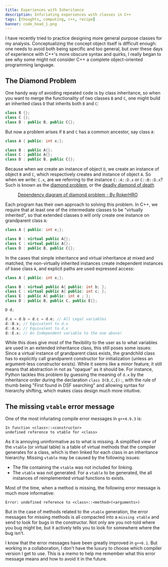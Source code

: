 ```yaml
---
title: Experiences with Inheritance
description: Infuriating experiences with classes in C++
tags: [thoughts, computing, c++, recipe]
banner: code_head_1.png
---
```


I have recently tried to practice designing more general purpose classes for my
analysis. Conceptualizing the concept object itself is difficult enough: one
needs to avoid both being specific and too general, but over these days of
experience with C++'s more obscure syntax and quirks, I really began to see why
some might not consider C++ a complete object-oriented programming language.

## The Diamond Problem

One handy way of avoiding repeated code is by class inheritance, so when you
want to merge the functionality of two classes `B` and `C`, one might build an
inherited class `D` that inherits both `B` and `C`:

```cpp title="Simple multiple inheritance"
class B {};
class C {};
class D : public B, public C{};
```

But now a problem arises if `B` and `C` has a common ancestor, say class `A`:

```cpp title="Diamon multiple inheritance"
class A { public: int x;};

class B : public A{};
class C : public A{};
class D : public B, public C{};
```

Because when we create an instance of object `D`, we create an instance of
object `B` and `C`, which respectively creates and instance of object `A`. So
when we write: `C.x`, are we referring to the instance `C::A::D.x` or
`C::B::D.x`? Such is known as the [diamond
problem](https://en.wikipedia.org/wiki/Multiple_inheritance#The_diamond_problem),
or the [deadly diamond of
death](http://objectmentor.com/resources/articles/javacpp.pdf)

<figure>
    <a href="https://en.wikipedia.org/wiki/Multiple_inheritance">
   <img src="https://upload.wikimedia.org/wikipedia/commons/thumb/8/8e/Diamond_inheritance.svg/180px-Diamond_inheritance.svg.png" alt=""></a>
    <figcaption><a href="https://commons.wikimedia.org/w/index.php?curid=1015688">
      Dependency diagram of diamond problem - By RokerHRO</a>
   </figcaption>
</figure>

Each program has their own approach to solving this problem. In C++, we require
that at least one of the intermediate classes to be "virtually inherited", so
that extended classes `D` will only create one instance on grandparent class
`A`:

```cpp title="Virtual inheritance"
class A { public: int x;};

class B : virtual public A{};
class C : virtual public A{};
class D : public B, public C{};
```

In the cases that simple inheritance and virtual inheritance at mixed and
matched, the non-virtually inherited instances create independent instances of
base class `A`, and explicit paths are used expressed access:

```cpp title="Example of multiple inheritance"
class A { public: int x;};

class B : virtual public A{ public: int b; };
class C : virtual public A{ public: int c; };
class E : public A{ public: int e ; };
class D : public B, public C, public E{};

D d;

d.x = d.b = d.c = d.e; // All Legal variables
d::B.x; // Equivalent to d.x
d::A.x; // Equivalent to d.x
d::E.x; // An Independent variable to the one above!
```

While this does give most of the flexibility to the user as to what variables
are used in an extended inheritance class, this still poses some issues: Since
a virtual instance of grandparent class exists, the grandchild class has to
explicitly call grandparent constructor for initialization (unless an
argument-less constructor exists). While it seems like a minor feature, it
still means that abstraction in not as "opaque" as it should be. For instance,
Python tackles this problem by guessing the meaning of `d.x` by the inheritance
order during the declaration `class D(B,C,E):`, with the rule of thumb being
"First found in DSF searching" and allowing syntax for hierarchy shifting,
which makes class design much more intuitive.

## The missing `vtable` error message

One of the most infuriating compile error messages in `g++4.9.3` is:

```plaintext nocopy
In function <class>::<constructor>
undefined reference to vtable for <class>
```

As it is annoying uninformative as to what is missing. A simplified view of the
`vtable` (or virtual table) is a table of virtual methods that the compiler
generates for a class, which is then linked for each class in an inheritance
hierarchy. Missing `vtable` may be caused by the following issues:

- The file containing the `vtable` was not included for linking.
- The `vtable` was not generated. For a `vtable` to be generated, the all
  instances of reimplemented virtual functions to exists.

Most of the time, when a method is missing, the following error message is much
more informative:

```plaintext nocopy
Error: undefined reference to <class>::<method>(<arguments>)
```

But in the case of methods related to the `vtable` generation, the error
messages for missing methods is all compacted into a `missing vtable` and send
to look for bugs in the constructor. Not only are you not-told where you bug
might be, but it actively tells you to look for somewhere where the bug isn't.

I know that the error messages have been greatly improved in `g++6.1`. But
working in a collaboration, I don't have the luxury to choose which compiler
version I get to use. This is a memo to help me remember what this error
message means and how to avoid it in the future.
